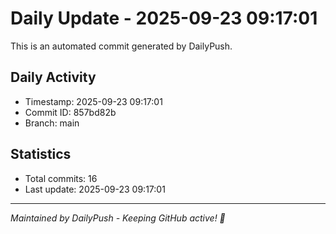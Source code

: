 # Daily Update - 2025-09-23 09:17:01

This is an automated commit generated by DailyPush.

## Daily Activity
- Timestamp: 2025-09-23 09:17:01
- Commit ID: 857bd82b
- Branch: main

## Statistics
- Total commits: 16
- Last update: 2025-09-23 09:17:01

---
*Maintained by DailyPush - Keeping GitHub active! 🚀*
